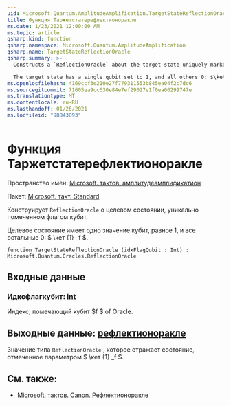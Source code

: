 ```yaml
---
uid: Microsoft.Quantum.AmplitudeAmplification.TargetStateReflectionOracle
title: Функция Таржетстатерефлектионоракле
ms.date: 1/23/2021 12:00:00 AM
ms.topic: article
qsharp.kind: function
qsharp.namespace: Microsoft.Quantum.AmplitudeAmplification
qsharp.name: TargetStateReflectionOracle
qsharp.summary: >-
  Constructs a `ReflectionOracle` about the target state uniquely marked by the flag qubit.

  The target state has a single qubit set to 1, and all others 0: $\ket{1}_f$.
ms.openlocfilehash: 4169ccf3e210e27f779311553b845ea04f2c7dc6
ms.sourcegitcommit: 71605ea9cc630e84e7ef29027e1f0ea06299747e
ms.translationtype: MT
ms.contentlocale: ru-RU
ms.lasthandoff: 01/26/2021
ms.locfileid: "98843893"
---
```

# <a name="targetstatereflectionoracle-function"></a>Функция Таржетстатерефлектионоракле

Пространство имен: [Microsoft. тактов. амплитудеамплификатион](xref:Microsoft.Quantum.AmplitudeAmplification)

Пакет: [Microsoft. такт. Standard](https://nuget.org/packages/Microsoft.Quantum.Standard)


Конструирует `ReflectionOracle` о целевом состоянии, уникально помеченном флагом кубит.

Целевое состояние имеет одно значение кубит, равное 1, и все остальные 0: $ \кет {1} _f $.

```qsharp
function TargetStateReflectionOracle (idxFlagQubit : Int) : Microsoft.Quantum.Oracles.ReflectionOracle
```


## <a name="input"></a>Входные данные

### <a name="idxflagqubit--int"></a>Идксфлагкубит: [int](xref:microsoft.quantum.lang-ref.int)

Индекс, помечающий кубит $f $ of Oracle.



## <a name="output--reflectionoracle"></a>Выходные данные: [рефлектионоракле](xref:Microsoft.Quantum.Oracles.ReflectionOracle)

Значение типа `ReflectionOracle` , которое отражает состояние, отмеченное параметром $ \кет {1} _f $.

## <a name="see-also"></a>См. также:

- [Microsoft. тактов. Canon. Рефлектионоракле](xref:Microsoft.Quantum.Canon.ReflectionOracle)